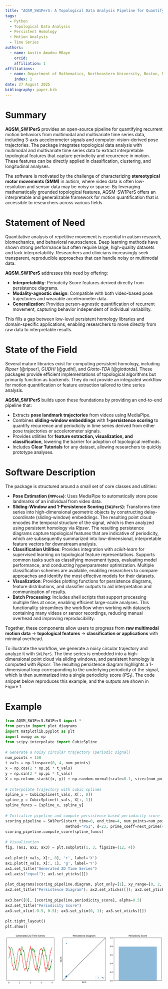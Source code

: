 ```yaml
---
title: "AQSM_SW1PerS: A Topological Data Analysis Pipeline for Quantifying Recurrent Motion in Multimodal and Multivariate Time Series Data"
tags:
  - Python
  - Topological Data Analysis
  - Persistent Homology
  - Motion Analysis
  - Time Series
authors:
  - name: Austin Amadou MBaye
    orcid: 
    affiliation: 1
affiliations:
  - name: Department of Mathematics, Northeastern University, Boston, MA, USA
    index: 1
date: 27 August 2025
bibliography: paper.bib
---
```



# Summary

**AQSM_SW1PerS** provides an open-source pipeline for quantifying recurrent motion behaviors from multimodal and multivariate time series data, including 3-axis accelerometer signals and computer-vision–derived pose trajectories. The package integrates topological data analysis with mutimodal and multivariate time series data to extract interpretable topological features that capture periodicity and recurrence in motion. These features can be directly applied in classification, clustering, and longitudinal analyses.

The software is motivated by the challenge of characterizing **stereotypical motor movements (SMM)** in autism, where video data is often low-resolution and sensor data may be noisy or sparse. By leveraging mathematically grounded topological features, AQSM-SW1PerS offers an interpretable and generalizable framework for motion quantification that is accessible to researchers across various fields.

# Statement of Need

Quantitative analysis of repetitive movement is essential in autism research, biomechanics, and behavioral neuroscience. Deep learning methods have shown strong performance but often require large, high-quality datasets and lack interpretability. Researchers and clinicians increasingly seek transparent, reproducible approaches that can handle noisy or multimodal data.

**AQSM_SW1PerS** addresses this need by offering:

- **Interpretability**: Periodcity Score features derived directly from persistence diagrams.  
- **Modality-agnostic design**: Compatible with both video-based pose trajectories and wearable accelerometer data.  
- **Generalization**: Provides person-agnostic quantification of recurrent movement, capturing behavior independent of individual variability.  

This fills a gap between low-level persistent homology libraries and domain-specific applications, enabling researchers to move directly from raw data to interpretable results.

# State of the Field

Several mature libraries exist for computing persistent homology, including *Ripser* [@ripser], *GUDHI* [@gudhi], and *Giotto-TDA* [@giottotda]. These packages provide efficient implementations of topological algorithms but primarily function as backends. They do not provide an integrated workflow for motion quantification or feature extraction tailored to time series analysis.

**AQSM_SW1PerS** builds upon these foundations by providing an end-to-end pipeline that:

- Extracts **pose landmark trajectories** from videos using MediaPipe.  
- Combines **sliding-window embeddings** with **1-persistence scoring** to quantify recurrence and periodicity in time series derived from either pose trajectories or accelerometer signals.  
- Provides utilities for **feature extraction, visualization, and classification**, lowering the barrier for adoption of topological methods.  
- Includes **Clear Tutorials** for any dataset, allowing researchers to quickly prototype analyses.  

# Software Description

The package is structured around a small set of core classes and utilities:

- **Pose Estimation (`MPPose`)**: Uses MediaPipe to automatically store pose landmarks of an individual from video data. 
- **Sliding-Window and 1-Persistence Scoring (`SW1PerS`)**: Transforms time series into high-dimensional geometric objects by constructing delay-coordinate (sliding-window) embeddings. The resulting point cloud encodes the temporal structure of the signal, which is then analyzed using persistent homology via *Ripser*. The resulting persistence diagrams capture topological features that are indicative of periodicity, which are subsequently summarized into low-dimensional, interpretable feature vectors for downstream analysis.
- **Classification Utilities**: Provides integration with *scikit-learn* for supervised learning on topological feature representations. Supports common tasks such as classifying movement types, evaluating model performance, and conducting hyperparameter optimization. Multiple classification schemes are available, enabling researchers to compare approaches and identify the most effective models for their datasets.
- **Visualization**: Provides plotting functions for persistence diagrams, feature distributions, and classifier outputs to aid interpretation and communication of results.
- **Batch Processing**: Includes shell scripts that support processing multiple files at once, enabling efficient large-scale analyses. This functionality streamlines the workflow when working with datasets containing many videos or sensor recordings, reducing manual overhead and improving reproducibility.

Together, these components allow users to progress from **raw multimodal motion data** → **topological features** → **classification or applications** with minimal overhead.

To illustrate the workflow, we generate a noisy circular trajectory and analyze it with `SW1PerS`. The time series is embedded into a high-dimensional point cloud via sliding windows, and persistent homology is computed with *Ripser*. The resulting persistence diagram highlights a 1-dimensional loop corresponding to the underlying periodicity of the signal, which is then summarized into a single periodicity score ($PS_1$). The code snippet below reproduces this example, and the outputs are shown in Figure&nbsp;1.


# Example

```python
from AQSM_SW1PerS.SW1PerS import *
from persim import plot_diagrams
import matplotlib.pyplot as plt
import numpy as np
from scipy.interpolate import CubicSpline

# Generate a noisy circular trajectory (periodic signal)
num_points = 150
t_vals = np.linspace(0, 4, num_points)
x = np.cos(2 * np.pi * t_vals)
y = np.sin(2 * np.pi * t_vals)
X = np.column_stack((x, y)) + np.random.normal(scale=0.1, size=(num_points, 2))

# Interpolate trajectory with cubic splines
spline_x = CubicSpline(t_vals, X[:, 0])
spline_y = CubicSpline(t_vals, X[:, 1])
spline_funcs = [spline_x, spline_y]

# Initialize pipeline and compute persistence-based periodicity score
scoring_pipeline = SW1PerS(start_time=0, end_time=4, num_points=num_points,
                           method="PS1", d=23, prime_coeff=next_prime(46))
scoring_pipeline.compute_score(spline_funcs)

# Visualization
fig, (ax1, ax2, ax3) = plt.subplots(1, 3, figsize=(12, 4))

ax1.plot(t_vals, X[:, 0], 'r', label='X')
ax1.plot(t_vals, X[:, 1], 'g', label='Y')
ax1.set_title("Generated 2D Time Series")
ax1.axis("equal"); ax1.set_yticks([])

plot_diagrams(scoring_pipeline.diagram, plot_only=[1], xy_range=[0, 2, 0, 2], ax=ax2)
ax2.set_title("Persistence Diagram"); ax2.set_xticks([]); ax2.set_yticks([])

ax3.bar([0], [scoring_pipeline.periodicity_score], alpha=0.5)
ax3.set_title("Periodicity Score")
ax3.set_xlim(-0.5, 0.5); ax3.set_ylim(0, 1); ax3.set_xticks([])

plt.tight_layout()
plt.show()
```
![Example workflow: (a) a noisy circular trajectory represented as a 2D time series, (b) the corresponding persistence diagram showing a prominent 1-dimensional loop, and (c) the periodicity score presented as a single value derived from the diagram. Together, these demonstrate how AQSM-SW1PerS extracts interpretable topological features that capture recurrent structure in time series data.](../Visualizations/demo_time_series.png)




